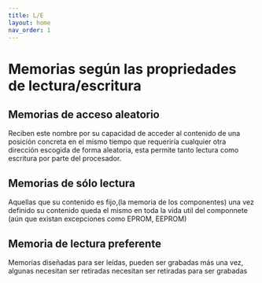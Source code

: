 ```yaml
---
title: L/E
layout: home
nav_order: 1
---
```

<h1>Memorias según las propriedades de lectura/escritura</h1>

<h2>Memorias de acceso aleatorio</h2>
Reciben este nombre por su capacidad de acceder al contenido de una posición concreta en el mismo tiempo que requeriría cualquier otra dirección escogida de forma aleatoria, esta permite tanto lectura como escritura por parte del procesador.

<h2>Memorias de sólo lectura</h2>
Aquellas que su contenido es fijo,(la memoria de los componentes) una vez definido su contenido queda el mismo en toda la vida util del componnete (aún que existan excepciones como EPROM, EEPROM)

<h2>Memoria de lectura preferente</h2>
Memorias diseñadas para ser leídas, pueden ser grabadas más una vez, algunas necesitan ser retiradas necesitan ser retiradas para ser grabadas 
